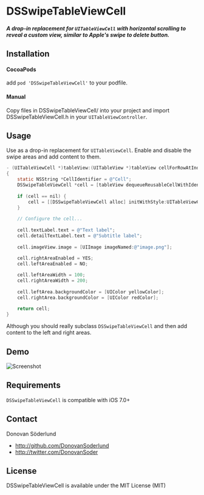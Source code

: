 # DSSwipeTableViewCell

##### A drop-in replacement for `UITableViewCell` with horizontal scrolling to reveal a custom view, similar to Apple's swipe to delete button.

## Installation

#### CocoaPods
add `pod 'DSSwipeTableViewCell'` to your podfile.

#### Manual
Copy files in DSSwipeTableViewCell/ into your project and import DSSwipeTableViewCell.h in your `UITableViewController`.

## Usage

Use as a drop-in replacement for `UITableViewCell`. Enable and disable the swipe areas and add content to them.

``` objective-c
- (UITableViewCell *)tableView:(UITableView *)tableView cellForRowAtIndexPath:(NSIndexPath *)indexPath
{
    static NSString *CellIdentifier = @"Cell";
    DSSwipeTableViewCell *cell = [tableView dequeueReusableCellWithIdentifier:CellIdentifier];
    
    if (cell == nil) {
        cell = [[DSSwipeTableViewCell alloc] initWithStyle:UITableViewCellStyleSubtitle reuseIdentifier:CellIdentifier];
    }
    
    // Configure the cell...
    
    cell.textLabel.text = @"Text label";
    cell.detailTextLabel.text = @"Subtitle label";
    
    cell.imageView.image = [UIImage imageNamed:@"image.png"];
    
    cell.rightAreaEnabled = YES;
    cell.leftAreaEnabled = NO;

    cell.leftAreaWidth = 100;
    cell.rightAreaWidth = 200;
    
    cell.leftArea.backgroundColor = [UIColor yellowColor];
    cell.rightArea.backgroundColor = [UIColor redColor];
    
    return cell;
}
```

Although you should really subclass `DSSwipeTableViewCell` and then add content to the left and right areas.

## Demo

![Screenshot](demo.png "Demonstration")

## Requirements

`DSSwipeTableViewCell` is compatible with iOS 7.0+

## Contact

Donovan Söderlund

- http://github.com/DonovanSoderlund
- http://twitter.com/DonovanSoder

## License

DSSwipeTableViewCell is available under the MIT License (MIT)
